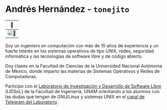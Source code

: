 # Andrés Hernández - `tonejito`

|    🐰   |
|:-------:|
| ![][🐰] |

[🐰]: https://gravatar.com/avatar/4cc702785290b4934c531c56f6061e5e.png "🐰"

Soy un ingeniero en computación con más de 10 años de experiencia y un fuerte interés en los sistemas operativos de tipo UNIX, redes, seguridad informática y las tecnologías de software libre y de código abierto.

Doy clases en la Facultad de Ciencias de la Universidad Nacional Autónoma de México, donde imparto las materias de Sistemas Operativos y Redes de Computadoras.

Participo con el [Laboratorio de Investigación y Desarrollo de Software Libre][lidsol-site] (LIDSoL) de la Facultad de Ingeniería, UNAM orientando a los alumnos con las dudas que tengan de GNU/Linux y sistemas UNIX en el [canal de Telegram del Laboratorio][lidsol-telegram].

[lidsol-site]: https://LIDSoL.org/
[lidsol-telegram]: https://t.me/LIDSoL
